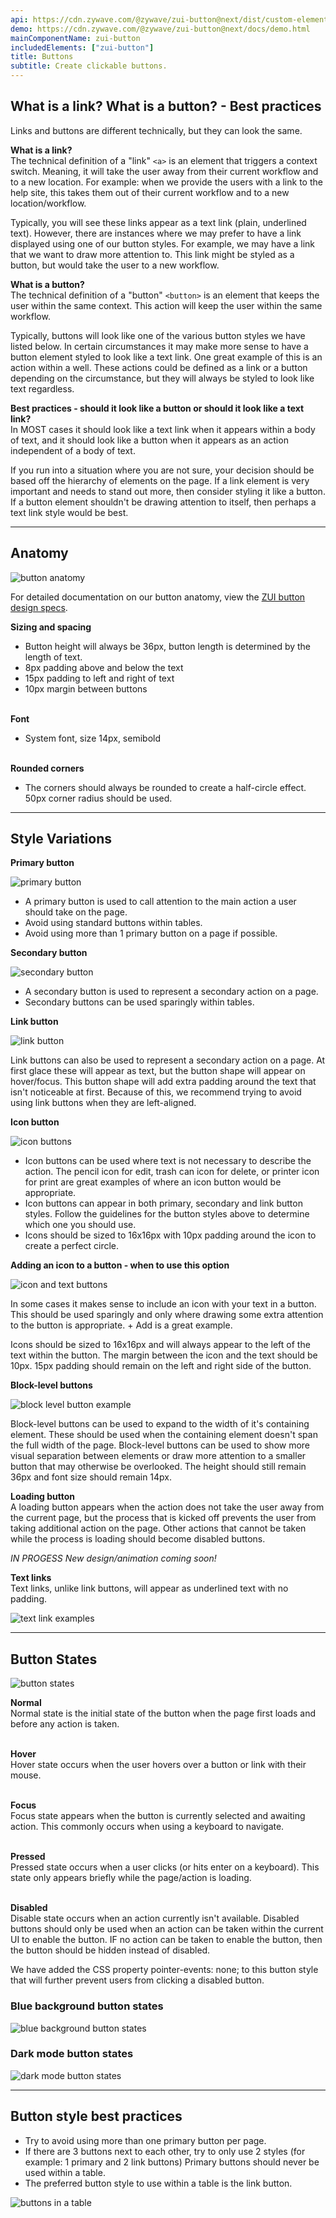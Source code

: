 ```yaml
---
api: https://cdn.zywave.com/@zywave/zui-button@next/dist/custom-elements.json
demo: https://cdn.zywave.com/@zywave/zui-button@next/docs/demo.html
mainComponentName: zui-button
includedElements: ["zui-button"]
title: Buttons
subtitle: Create clickable buttons.
---
```


## What is a link? What is a button? - Best practices

Links and buttons are different technically, but they can look the same.

**What is a link?**  
The technical definition of a "link" `<a>` is an element that triggers a context switch. Meaning, it will take the user away from their current workflow and to a new location. For example: when we provide the users with a link to the help site, this takes them out of their current workflow and to a new location/workflow.

Typically, you will see these links appear as a text link (plain, underlined text). However, there are instances where we may prefer to have a link displayed using one of our button styles. For example, we may have a link that we want to draw more attention to. This link might be styled as a button, but would take the user to a new workflow.

**What is a button?**  
The technical definition of a "button" `<button>` is an element that keeps the user within the same context. This action will keep the user within the same workflow.

Typically, buttons will look like one of the various button styles we have listed below. In certain circumstances it may make more sense to have a button element styled to look like a text link. One great example of this is an action within a well. These actions could be defined as a link or a button depending on the circumstance, but they will always be styled to look like text regardless.

**Best practices - should it look like a button or should it look like a text link?**  
In MOST cases it should look like a text link when it appears within a body of text, and it should look like a button when it appears as an action independent of a body of text.

If you run into a situation where you are not sure, your decision should be based off the hierarchy of elements on the page. If a link element is very important and needs to stand out more, then consider styling it like a button. If a button element shouldn't be drawing attention to itself, then perhaps a text link style would be best.

---

## Anatomy

![button anatomy](/images/components/buttons/Button_anatomy.svg)

For detailed documentation on our button anatomy, view the [ZUI button design specs](https://xd.adobe.com/spec/73e1b206-1ffc-4568-5ccf-945d90c5161e-05d0/).

**Sizing and spacing**

- Button height will always be 36px, button length is determined by the length of text.
- 8px padding above and below the text
- 15px padding to left and right of text
- 10px margin between buttons  
  <br/>

**Font**

- System font, size 14px, semibold  
  <br/>

**Rounded corners**

- The corners should always be rounded to create a half-circle effect. 50px corner radius should be used.
  <br/>

---

## Style Variations

**Primary button**

![primary button](/images/components/buttons/Primary_button.svg)

- A primary button is used to call attention to the main action a user should take on the page.
- Avoid using standard buttons within tables.
- Avoid using more than 1 primary button on a page if possible.

<Spacer size="small" />

**Secondary button**

![secondary button](/images/components/buttons/Secondary_button.svg)

- A secondary button is used to represent a secondary action on a page.
- Secondary buttons can be used sparingly within tables.

<Spacer size="small" />

**Link button**

![link button](/images/components/buttons/link_Button.svg)

Link buttons can also be used to represent a secondary action on a page. At first glace these will appear as text, but the button shape will appear on hover/focus. This button shape will add extra padding around the text that isn't noticeable at first. Because of this, we recommend trying to avoid using link buttons when they are left-aligned.

<Spacer/>

**Icon button**

![icon buttons](/images/components/buttons/icon_Button.svg)

- Icon buttons can be used where text is not necessary to describe the action. The pencil icon for edit, trash can icon for delete, or printer icon for print are great examples of where an icon button would be appropriate.
- Icon buttons can appear in both primary, secondary and link button styles. Follow the guidelines for the button styles above to determine which one you should use.
- Icons should be sized to 16x16px with 10px padding around the icon to create a perfect circle.

<Spacer size="small" />

**Adding an icon to a button - when to use this option**

![icon and text buttons](/images/components/buttons/Icon_text_button.svg)

In some cases it makes sense to include an icon with your text in a button. This should be used sparingly and only where drawing some extra attention to the button is appropriate. + Add is a great example.

Icons should be sized to 16x16px and will always appear to the left of the text within the button. The margin between the icon and the text should be 10px.
15px padding should remain on the left and right side of the button.

<Spacer size="small" />

**Block-level buttons**

![block level button example](/images/components/buttons/block-level_Buttons.svg)

Block-level buttons can be used to expand to the width of it's containing element. These should be used when the containing element doesn't span the full width of the page. Block-level buttons can be used to show more visual separation between elements or draw more attention to a smaller button that may otherwise be overlooked.
The height should still remain 36px and font size should remain 14px.

<Spacer size="small" />

**Loading button**  
A loading button appears when the action does not take the user away from the current page, but the process that is kicked off prevents the user from taking additional action on the page.
Other actions that cannot be taken while the process is loading should become disabled buttons.

_IN PROGESS New design/animation coming soon!_

<Spacer size="small" />

**Text links**  
Text links, unlike link buttons, will appear as underlined text with no padding.

![text link examples](/images/components/buttons/text_Links.svg)

---

## Button States

![button states](/images/components/buttons/Button_States.svg)

**Normal**  
Normal state is the initial state of the button when the page first loads and before any action is taken.  
<br/>

**Hover**  
Hover state occurs when the user hovers over a button or link with their mouse.  
<br/>

**Focus**  
Focus state appears when the button is currently selected and awaiting action. This commonly occurs when using a keyboard to navigate.  
<br/>

**Pressed**  
Pressed state occurs when a user clicks (or hits enter on a keyboard). This state only appears briefly while the page/action is loading.  
<br/>

**Disabled**  
Disable state occurs when an action currently isn't available.
Disabled buttons should only be used when an action can be taken within the current UI to enable the button. IF no action can be taken to enable the button, then the button should be hidden instead of disabled.

We have added the CSS property pointer-events: none; to this button style that will further prevent users from clicking a disabled button.
<br/>

<Spacer size="small" />

### Blue background button states

![blue background button states](/images/components/buttons/button-blue-bkg.svg)

<Spacer size="small" />

### Dark mode button states

![dark mode button states](/images/components/buttons/button-dark-mode.svg)

---

## Button style best practices

- Try to avoid using more than one primary button per page.
- If there are 3 buttons next to each other, try to only use 2 styles (for example: 1 primary and 2 link buttons)
  Primary buttons should never be used within a table.
- The preferred button style to use within a table is the link button.

![buttons in a table](/images/components/buttons/Button_table.svg)
